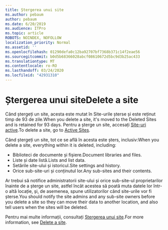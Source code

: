 ```yaml
---
title: Ștergerea unui site
ms.author: pebaum
author: pebaum
ms.date: 6/20/2019
ms.audience: ITPro
ms.topic: article
ROBOTS: NOINDEX, NOFOLLOW
localization_priority: Normal
ms.assetid: ''
ms.openlocfilehash: 01290defa0c12ba92707bf7368b371c14f2eae56
ms.sourcegitcommit: b0d5b68366028abcf08610672d5bc9d3b25ac433
ms.translationtype: MT
ms.contentlocale: ro-RO
ms.lasthandoff: 03/24/2020
ms.locfileid: "42931310"
---
```

# <a name="delete-a-site"></a><span data-ttu-id="c5707-102">Ștergerea unui site</span><span class="sxs-lookup"><span data-stu-id="c5707-102">Delete a site</span></span>

<span data-ttu-id="c5707-103">Când ștergeți un site, acesta este mutat în Site-urile șterse și este reținut timp de 93 de zile.</span><span class="sxs-lookup"><span data-stu-id="c5707-103">When you delete a site, it's moved to the Deleted Sites and is retained for 93 days.</span></span> <span data-ttu-id="c5707-104">Pentru a șterge un site, accesați [Site-uri active](https://admin.microsoft.com/sharepoint?page=sitemanagement&modern=true).</span><span class="sxs-lookup"><span data-stu-id="c5707-104">To delete a site, go to [Active Sites](https://admin.microsoft.com/sharepoint?page=sitemanagement&modern=true).</span></span> 

<span data-ttu-id="c5707-105">Când ștergeți un site, tot ce se află în acesta este șters, inclusiv:</span><span class="sxs-lookup"><span data-stu-id="c5707-105">When you delete a site, everything within it is deleted, including:</span></span>

- <span data-ttu-id="c5707-106">Biblioteci de documente și fișiere.</span><span class="sxs-lookup"><span data-stu-id="c5707-106">Document libraries and files.</span></span>
- <span data-ttu-id="c5707-107">Liste și date listă.</span><span class="sxs-lookup"><span data-stu-id="c5707-107">Lists and list data.</span></span>
- <span data-ttu-id="c5707-108">Setările site-ului și istoricul.</span><span class="sxs-lookup"><span data-stu-id="c5707-108">Site settings and history.</span></span>
- <span data-ttu-id="c5707-109">Orice sub-site-uri și conținutul lor.</span><span class="sxs-lookup"><span data-stu-id="c5707-109">Any sub-sites and their contents.</span></span>

<span data-ttu-id="c5707-110">Ar trebui să notifice administratorii site-ului și orice sub-site-ul proprietarilor înainte de a șterge un site, astfel încât acestea să poată muta datele lor într-o altă locație, și, de asemenea, spune utilizatorilor când site-urile vor fi șterse.</span><span class="sxs-lookup"><span data-stu-id="c5707-110">You should notify the site admins and any sub-site owners before you delete a site so they can move their data to another location, and also tell users when the sites will be deleted.</span></span>

<span data-ttu-id="c5707-111">Pentru mai multe informații, consultați [Ștergerea unui site](https://docs.microsoft.com/sharepoint/delete-site-collection).</span><span class="sxs-lookup"><span data-stu-id="c5707-111">For more information, see [Delete a site](https://docs.microsoft.com/sharepoint/delete-site-collection).</span></span>
